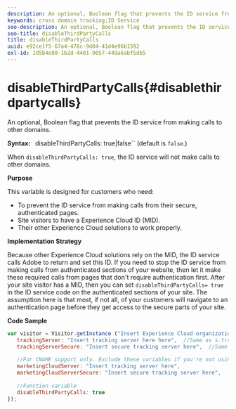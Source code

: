 ```yaml
---
description: An optional, Boolean flag that prevents the ID service from making calls to other domains.
keywords: cross domain tracking;ID Service
seo-description: An optional, Boolean flag that prevents the ID service from making calls to other domains.
seo-title: disableThirdPartyCalls
title: disableThirdPartyCalls
uuid: e92ce1f5-67a4-476c-9d04-41d4e96b1592
exl-id: 1d5b4e80-1b2d-4401-9057-449a6abf5db5
---
```

# disableThirdPartyCalls{#disablethirdpartycalls}

An optional, Boolean flag that prevents the ID service from making calls to other domains.

 **Syntax:** ` `disableThirdPartyCalls: true|false`` (default is `false`.)

When `disableThirdPartyCalls: true`, the ID service will not make calls to other domains.

**Purpose**

This variable is designed for customers who need:

* To prevent the ID service from making calls from their secure, authenticated pages. 
* Site visitors to have a Experience Cloud ID (MID). 
* Their other Experience Cloud solutions to work properly.

**Implementation Strategy**

Because other Experience Cloud solutions rely on the MID, the ID service calls Adobe to return and set this ID. If you need to stop the ID service from making calls from authenticated sections of your website, then let it make these required calls from pages that don't require authentication first. After your site visitor has a MID, then you can set `disableThirdPartyCalls= true` in the ID service code on the authenticated sections of your site. The assumption here is that most, if not all, of your customers will navigate to an authentication page before they get access to the secure parts of your site.

**Code Sample**

```js
var visitor = Visitor.getInstance ("Insert Experience Cloud organization ID here",{ 
   trackingServer: "Insert tracking server here here",  //Same as s.trackingServer 
   trackingServerSecure: "Insert secure tracking server here",  //Same as s.trackingServerSecure 
 
   //For CNAME support only. Exclude these variables if you're not using CNAME 
   marketingCloudServer: "Insert tracking server here", 
   marketingCloudServerSecure: "Insert secure tracking server here", 
 
   //Function variable 
   disableThirdPartyCalls: true 
}); 

```
